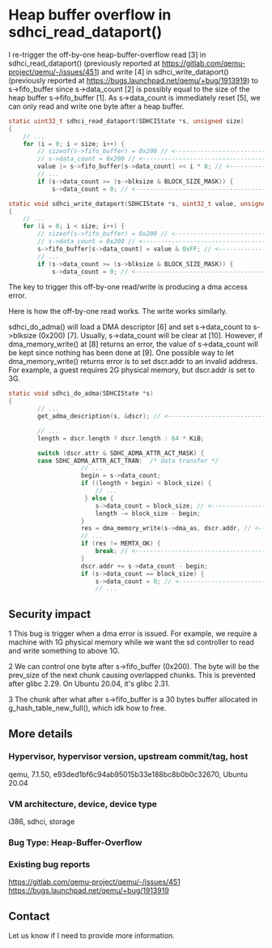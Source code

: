 # Heap buffer overflow in sdhci_read_dataport()

I re-trigger the off-by-one heap-buffer-overflow read [3] in
sdhci_read_dataport() (previously reported at
https://gitlab.com/qemu-project/qemu/-/issues/451) and write [4] in
sdhci_write_dataport() (previously reported at
https://bugs.launchpad.net/qemu/+bug/1913919) to s->fifo_buffer since
s->data_count [2] is possibly equal to the size of the heap buffer
s->fifo_buffer [1]. As s->data_count is immediately reset [5], we can only read
and write one byte after a heap buffer.

``` c
static uint32_t sdhci_read_dataport(SDHCIState *s, unsigned size)
{
    // ...
    for (i = 0; i < size; i++) {
        // sizeof(s->fifo_buffer) = 0x200 // <--------------------------- [1]
        // s->data_count = 0x200 // <------------------------------------ [2]
        value |= s->fifo_buffer[s->data_count] << i * 8; // <------------ [3]
        // ...
        if (s->data_count >= (s->blksize & BLOCK_SIZE_MASK)) {
            s->data_count = 0; // <-------------------------------------- [5]

static void sdhci_write_dataport(SDHCIState *s, uint32_t value, unsigned size)
{
    // ...
    for (i = 0; i < size; i++) {
        // sizeof(s->fifo_buffer) = 0x200 // <--------------------------- [1]
        // s->data_count = 0x200 // <------------------------------------ [2]
        s->fifo_buffer[s->data_count] = value & 0xFF; // <--------------- [4]
        // ...
        if (s->data_count >= (s->blksize & BLOCK_SIZE_MASK)) {
            s->data_count = 0; // <-------------------------------------- [5]
```

The key to trigger this off-by-one read/write is producing a dma access error.

Here is how the off-by-one read works. The write works similarly.

sdhci_do_adma() will load a DMA descriptor [6] and set s->data_count to
s->blksize (0x200) [7]. Usually, s->data_count will be clear at [10]. However,
if dma_memory_write() at [8] returns an error, the value of s->data_count will
be kept since nothing has been done at [9]. One possible way to let
dma_memory_write() returns error is to set dscr.addr to an invalid address.
For example, a guest requires 2G physical memory, but dscr.addr is set to 3G.

``` c
static void sdhci_do_adma(SDHCIState *s)
{
        // ...
        get_adma_description(s, &dscr); // <---------------------------- [6]

        // ...
        length = dscr.length ? dscr.length : 64 * KiB;

        switch (dscr.attr & SDHC_ADMA_ATTR_ACT_MASK) {
        case SDHC_ADMA_ATTR_ACT_TRAN:  /* data transfer */
                    // ...
                    begin = s->data_count;
                    if ((length + begin) < block_size) {
                        // ...
                     } else {
                        s->data_count = block_size; // <---------------- [7]
                        length -= block_size - begin;
                    }
                    res = dma_memory_write(s->dma_as, dscr.addr, // <--- [8]
                    // ...
                    if (res != MEMTX_OK) {
                        break; // <------------------------------------- [9]
                    }
                    dscr.addr += s->data_count - begin;
                    if (s->data_count == block_size) {
                        s->data_count = 0; // <------------------------ [10]
                        // ...
```

## Security impact

1 This bug is trigger when a dma error is issued. For example, we require a
machine with 1G physical memory while we want the sd controller to read and
write something to above 1G.

2 We can control one byte after s->fifo_buffer (0x200). The byte will be the
prev_size of the next chunk causing overlapped chunks. This is prevented after
glibc 2.29. On Ubuntu 20.04, it's glibc 2.31.

3 The chunk after what after s->fifo_buffer is a 30 bytes buffer allocated in
g_hash_table_new_full(), which idk how to free.


## More details

### Hypervisor, hypervisor version, upstream commit/tag, host
qemu, 7.1.50, e93ded1bf6c94ab95015b33e188bc8b0b0c32670, Ubuntu 20.04

### VM architecture, device, device type
i386, sdhci, storage

### Bug Type: Heap-Buffer-Overflow

### Existing bug reports
https://gitlab.com/qemu-project/qemu/-/issues/451
https://bugs.launchpad.net/qemu/+bug/1913919

## Contact

Let us know if I need to provide more information.
